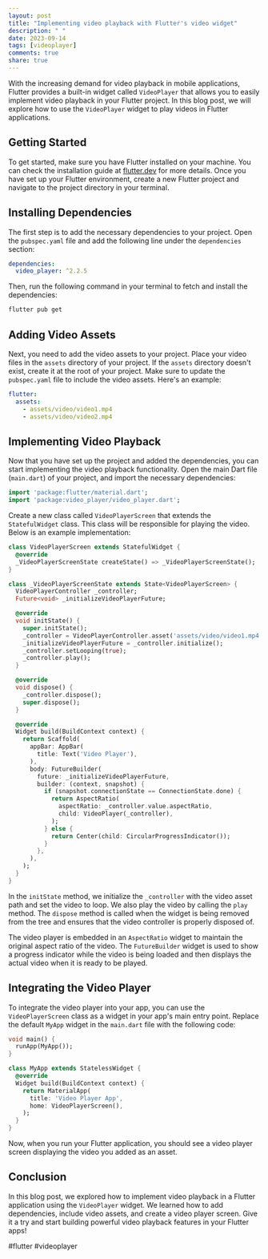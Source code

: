 ```yaml
---
layout: post
title: "Implementing video playback with Flutter's video widget"
description: " "
date: 2023-09-14
tags: [videoplayer]
comments: true
share: true
---
```


With the increasing demand for video playback in mobile applications, Flutter provides a built-in widget called `VideoPlayer` that allows you to easily implement video playback in your Flutter project. In this blog post, we will explore how to use the `VideoPlayer` widget to play videos in Flutter applications.

## Getting Started

To get started, make sure you have Flutter installed on your machine. You can check the installation guide at [flutter.dev](https://flutter.dev) for more details. Once you have set up your Flutter environment, create a new Flutter project and navigate to the project directory in your terminal.

## Installing Dependencies

The first step is to add the necessary dependencies to your project. Open the `pubspec.yaml` file and add the following line under the `dependencies` section:

```yaml
dependencies:
  video_player: ^2.2.5
```

Then, run the following command in your terminal to fetch and install the dependencies:

```bash
flutter pub get
```

## Adding Video Assets

Next, you need to add the video assets to your project. Place your video files in the `assets` directory of your project. If the `assets` directory doesn't exist, create it at the root of your project. Make sure to update the `pubspec.yaml` file to include the video assets. Here's an example:

```yaml
flutter:
  assets:
    - assets/video/video1.mp4
    - assets/video/video2.mp4
```

## Implementing Video Playback

Now that you have set up the project and added the dependencies, you can start implementing the video playback functionality. Open the main Dart file (`main.dart`) of your project, and import the necessary dependencies:

```dart
import 'package:flutter/material.dart';
import 'package:video_player/video_player.dart';
```

Create a new class called `VideoPlayerScreen` that extends the `StatefulWidget` class. This class will be responsible for playing the video. Below is an example implementation:

```dart
class VideoPlayerScreen extends StatefulWidget {
  @override
  _VideoPlayerScreenState createState() => _VideoPlayerScreenState();
}

class _VideoPlayerScreenState extends State<VideoPlayerScreen> {
  VideoPlayerController _controller;
  Future<void> _initializeVideoPlayerFuture;

  @override
  void initState() {
    super.initState();
    _controller = VideoPlayerController.asset('assets/video/video1.mp4');
    _initializeVideoPlayerFuture = _controller.initialize();
    _controller.setLooping(true);
    _controller.play();
  }

  @override
  void dispose() {
    _controller.dispose();
    super.dispose();
  }

  @override
  Widget build(BuildContext context) {
    return Scaffold(
      appBar: AppBar(
        title: Text('Video Player'),
      ),
      body: FutureBuilder(
        future: _initializeVideoPlayerFuture,
        builder: (context, snapshot) {
          if (snapshot.connectionState == ConnectionState.done) {
            return AspectRatio(
              aspectRatio: _controller.value.aspectRatio,
              child: VideoPlayer(_controller),
            );
          } else {
            return Center(child: CircularProgressIndicator());
          }
        },
      ),
    );
  }
}
```

In the `initState` method, we initialize the `_controller` with the video asset path and set the video to loop. We also play the video by calling the `play` method. The `dispose` method is called when the widget is being removed from the tree and ensures that the video controller is properly disposed of.

The video player is embedded in an `AspectRatio` widget to maintain the original aspect ratio of the video. The `FutureBuilder` widget is used to show a progress indicator while the video is being loaded and then displays the actual video when it is ready to be played.

## Integrating the Video Player

To integrate the video player into your app, you can use the `VideoPlayerScreen` class as a widget in your app's main entry point. Replace the default `MyApp` widget in the `main.dart` file with the following code:

```dart
void main() {
  runApp(MyApp());
}

class MyApp extends StatelessWidget {
  @override
  Widget build(BuildContext context) {
    return MaterialApp(
      title: 'Video Player App',
      home: VideoPlayerScreen(),
    );
  }
}
```

Now, when you run your Flutter application, you should see a video player screen displaying the video you added as an asset.

## Conclusion

In this blog post, we explored how to implement video playback in a Flutter application using the `VideoPlayer` widget. We learned how to add dependencies, include video assets, and create a video player screen. Give it a try and start building powerful video playback features in your Flutter apps!

#flutter #videoplayer